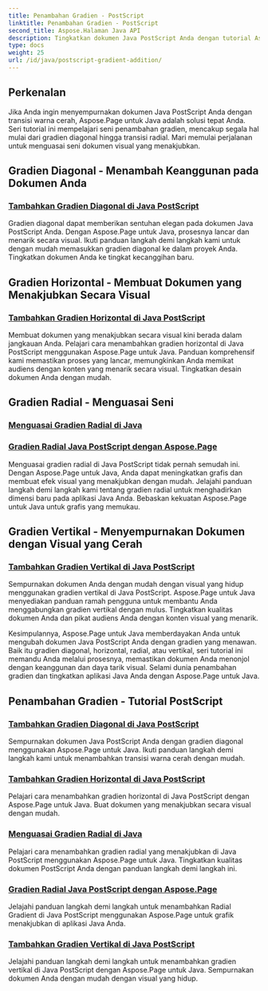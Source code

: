 ```yaml
---
title: Penambahan Gradien - PostScript
linktitle: Penambahan Gradien - PostScript
second_title: Aspose.Halaman Java API
description: Tingkatkan dokumen Java PostScript Anda dengan tutorial Aspose.Page untuk Java. Pelajari cara menambahkan gradien diagonal, horizontal, radial, dan vertikal yang menakjubkan dengan mudah.
type: docs
weight: 25
url: /id/java/postscript-gradient-addition/
---
```

## Perkenalan

Jika Anda ingin menyempurnakan dokumen Java PostScript Anda dengan transisi warna cerah, Aspose.Page untuk Java adalah solusi tepat Anda. Seri tutorial ini mempelajari seni penambahan gradien, mencakup segala hal mulai dari gradien diagonal hingga transisi radial. Mari memulai perjalanan untuk menguasai seni dokumen visual yang menakjubkan.

## Gradien Diagonal - Menambah Keanggunan pada Dokumen Anda
### [Tambahkan Gradien Diagonal di Java PostScript](./diagonal/)

Gradien diagonal dapat memberikan sentuhan elegan pada dokumen Java PostScript Anda. Dengan Aspose.Page untuk Java, prosesnya lancar dan menarik secara visual. Ikuti panduan langkah demi langkah kami untuk dengan mudah memasukkan gradien diagonal ke dalam proyek Anda. Tingkatkan dokumen Anda ke tingkat kecanggihan baru.

## Gradien Horizontal - Membuat Dokumen yang Menakjubkan Secara Visual
### [Tambahkan Gradien Horizontal di Java PostScript](./horizontal/)

Membuat dokumen yang menakjubkan secara visual kini berada dalam jangkauan Anda. Pelajari cara menambahkan gradien horizontal di Java PostScript menggunakan Aspose.Page untuk Java. Panduan komprehensif kami memastikan proses yang lancar, memungkinkan Anda memikat audiens dengan konten yang menarik secara visual. Tingkatkan desain dokumen Anda dengan mudah.

## Gradien Radial - Menguasai Seni
### [Menguasai Gradien Radial di Java](./radial1/)
### [Gradien Radial Java PostScript dengan Aspose.Page](./radial2/)

Menguasai gradien radial di Java PostScript tidak pernah semudah ini. Dengan Aspose.Page untuk Java, Anda dapat meningkatkan grafis dan membuat efek visual yang menakjubkan dengan mudah. Jelajahi panduan langkah demi langkah kami tentang gradien radial untuk menghadirkan dimensi baru pada aplikasi Java Anda. Bebaskan kekuatan Aspose.Page untuk Java untuk grafis yang memukau.

## Gradien Vertikal - Menyempurnakan Dokumen dengan Visual yang Cerah
### [Tambahkan Gradien Vertikal di Java PostScript](./vertical/)

Sempurnakan dokumen Anda dengan mudah dengan visual yang hidup menggunakan gradien vertikal di Java PostScript. Aspose.Page untuk Java menyediakan panduan ramah pengguna untuk membantu Anda menggabungkan gradien vertikal dengan mulus. Tingkatkan kualitas dokumen Anda dan pikat audiens Anda dengan konten visual yang menarik. 

Kesimpulannya, Aspose.Page untuk Java memberdayakan Anda untuk mengubah dokumen Java PostScript Anda dengan gradien yang menawan. Baik itu gradien diagonal, horizontal, radial, atau vertikal, seri tutorial ini memandu Anda melalui prosesnya, memastikan dokumen Anda menonjol dengan keanggunan dan daya tarik visual. Selami dunia penambahan gradien dan tingkatkan aplikasi Java Anda dengan Aspose.Page untuk Java.
## Penambahan Gradien - Tutorial PostScript
### [Tambahkan Gradien Diagonal di Java PostScript](./diagonal/)
Sempurnakan dokumen Java PostScript Anda dengan gradien diagonal menggunakan Aspose.Page untuk Java. Ikuti panduan langkah demi langkah kami untuk menambahkan transisi warna cerah dengan mudah.
### [Tambahkan Gradien Horizontal di Java PostScript](./horizontal/)
Pelajari cara menambahkan gradien horizontal di Java PostScript dengan Aspose.Page untuk Java. Buat dokumen yang menakjubkan secara visual dengan mudah.
### [Menguasai Gradien Radial di Java](./radial1/)
Pelajari cara menambahkan gradien radial yang menakjubkan di Java PostScript menggunakan Aspose.Page untuk Java. Tingkatkan kualitas dokumen PostScript Anda dengan panduan langkah demi langkah ini.
### [Gradien Radial Java PostScript dengan Aspose.Page](./radial2/)
Jelajahi panduan langkah demi langkah untuk menambahkan Radial Gradient di Java PostScript menggunakan Aspose.Page untuk grafik menakjubkan di aplikasi Java Anda.
### [Tambahkan Gradien Vertikal di Java PostScript](./vertical/)
Jelajahi panduan langkah demi langkah untuk menambahkan gradien vertikal di Java PostScript dengan Aspose.Page untuk Java. Sempurnakan dokumen Anda dengan mudah dengan visual yang hidup.